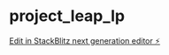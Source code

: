 # project_leap_lp

[Edit in StackBlitz next generation editor ⚡️](https://stackblitz.com/~/github.com/nagyrobert97/project_leap_lp)
